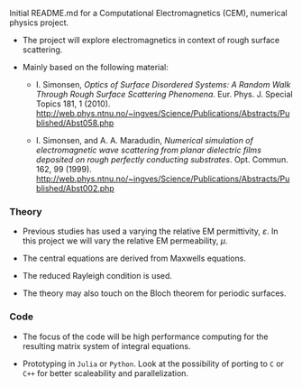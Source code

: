 Initial README.md for a Computational Electromagnetics (CEM), numerical physics project.

* The project will explore electromagnetics in context of rough surface scattering.

* Mainly based on the following material:
    * I. Simonsen, _Optics of Surface Disordered Systems: A Random Walk Through Rough Surface Scattering Phenomena_. Eur. Phys. J. Special Topics 181, 1 (2010). http://web.phys.ntnu.no/~ingves/Science/Publications/Abstracts/Published/Abst058.php

    * I. Simonsen, and A. A. Maradudin, _Numerical simulation of electromagnetic wave scattering from planar dielectric films deposited on rough perfectly conducting substrates_. Opt. Commun. 162, 99 (1999). http://web.phys.ntnu.no/~ingves/Science/Publications/Abstracts/Published/Abst002.php

### Theory
* Previous studies has used a varying the relative EM permittivity, $\varepsilon$. In this project we will vary the relative EM permeability, $\mu$.

* The central equations are derived from Maxwells equations.

* The reduced Rayleigh condition is used. 

* The theory may also touch on the Bloch theorem for periodic surfaces.

### Code

* The focus of the code will be high performance computing for the resulting matrix system of integral equations.

* Prototyping in `Julia` or `Python`. Look at the possibility of porting to `C` or `C++` for better scaleability and parallelization.